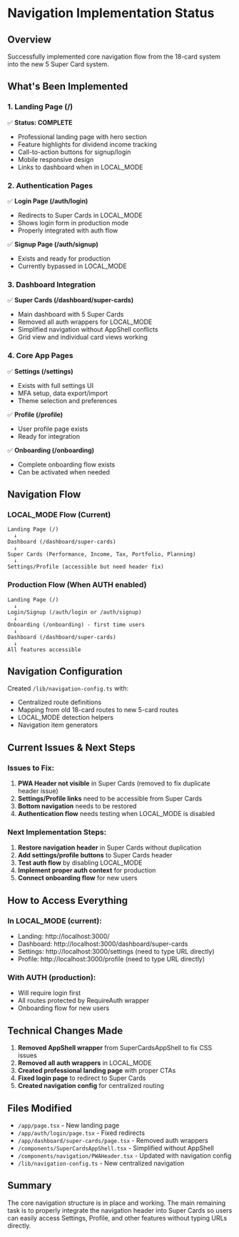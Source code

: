 # Navigation Implementation Status

## Overview
Successfully implemented core navigation flow from the 18-card system into the new 5 Super Card system.

## What's Been Implemented

### 1. Landing Page (/)
✅ **Status: COMPLETE**
- Professional landing page with hero section
- Feature highlights for dividend income tracking
- Call-to-action buttons for signup/login
- Mobile responsive design
- Links to dashboard when in LOCAL_MODE

### 2. Authentication Pages
✅ **Login Page (/auth/login)**
- Redirects to Super Cards in LOCAL_MODE
- Shows login form in production mode
- Properly integrated with auth flow

✅ **Signup Page (/auth/signup)**
- Exists and ready for production
- Currently bypassed in LOCAL_MODE

### 3. Dashboard Integration
✅ **Super Cards (/dashboard/super-cards)**
- Main dashboard with 5 Super Cards
- Removed all auth wrappers for LOCAL_MODE
- Simplified navigation without AppShell conflicts
- Grid view and individual card views working

### 4. Core App Pages
✅ **Settings (/settings)**
- Exists with full settings UI
- MFA setup, data export/import
- Theme selection and preferences

✅ **Profile (/profile)**
- User profile page exists
- Ready for integration

✅ **Onboarding (/onboarding)**
- Complete onboarding flow exists
- Can be activated when needed

## Navigation Flow

### LOCAL_MODE Flow (Current)
```
Landing Page (/) 
  ↓
Dashboard (/dashboard/super-cards)
  ↓
Super Cards (Performance, Income, Tax, Portfolio, Planning)
  ↓
Settings/Profile (accessible but need header fix)
```

### Production Flow (When AUTH enabled)
```
Landing Page (/)
  ↓
Login/Signup (/auth/login or /auth/signup)
  ↓
Onboarding (/onboarding) - first time users
  ↓
Dashboard (/dashboard/super-cards)
  ↓
All features accessible
```

## Navigation Configuration
Created `/lib/navigation-config.ts` with:
- Centralized route definitions
- Mapping from old 18-card routes to new 5-card routes
- LOCAL_MODE detection helpers
- Navigation item generators

## Current Issues & Next Steps

### Issues to Fix:
1. **PWA Header not visible** in Super Cards (removed to fix duplicate header issue)
2. **Settings/Profile links** need to be accessible from Super Cards
3. **Bottom navigation** needs to be restored
4. **Authentication flow** needs testing when LOCAL_MODE is disabled

### Next Implementation Steps:
1. **Restore navigation header** in Super Cards without duplication
2. **Add settings/profile buttons** to Super Cards header
3. **Test auth flow** by disabling LOCAL_MODE
4. **Implement proper auth context** for production
5. **Connect onboarding flow** for new users

## How to Access Everything

### In LOCAL_MODE (current):
- Landing: http://localhost:3000/
- Dashboard: http://localhost:3000/dashboard/super-cards
- Settings: http://localhost:3000/settings (need to type URL directly)
- Profile: http://localhost:3000/profile (need to type URL directly)

### With AUTH (production):
- Will require login first
- All routes protected by RequireAuth wrapper
- Onboarding flow for new users

## Technical Changes Made

1. **Removed AppShell wrapper** from SuperCardsAppShell to fix CSS issues
2. **Removed all auth wrappers** in LOCAL_MODE
3. **Created professional landing page** with proper CTAs
4. **Fixed login page** to redirect to Super Cards
5. **Created navigation config** for centralized routing

## Files Modified
- `/app/page.tsx` - New landing page
- `/app/auth/login/page.tsx` - Fixed redirects
- `/app/dashboard/super-cards/page.tsx` - Removed auth wrappers
- `/components/SuperCardsAppShell.tsx` - Simplified without AppShell
- `/components/navigation/PWAHeader.tsx` - Updated with navigation config
- `/lib/navigation-config.ts` - New centralized navigation

## Summary
The core navigation structure is in place and working. The main remaining task is to properly integrate the navigation header into Super Cards so users can easily access Settings, Profile, and other features without typing URLs directly.